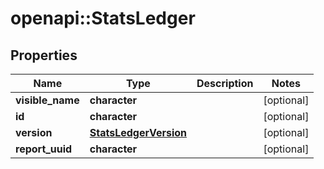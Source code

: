 # openapi::StatsLedger


## Properties
Name | Type | Description | Notes
------------ | ------------- | ------------- | -------------
**visible_name** | **character** |  | [optional] 
**id** | **character** |  | [optional] 
**version** | [**StatsLedgerVersion**](stats_ledger_version.md) |  | [optional] 
**report_uuid** | **character** |  | [optional] 


